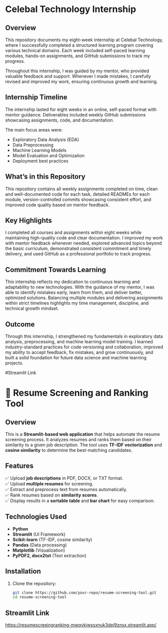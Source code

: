 # Celebal Technology Internship  

## Overview  
This repository documents my eight-week internship at Celebal Technology, where I successfully completed a structured learning program covering various technical domains. Each week included self-paced learning modules, hands-on assignments, and GitHub submissions to track my progress.  

Throughout this internship, I was guided by my mentor, who provided valuable feedback and support. Whenever I made mistakes, I carefully revised and improved my work, ensuring continuous growth and learning.  

## Internship Timeline  
The internship lasted for eight weeks in an online, self-paced format with mentor guidance. Deliverables included weekly GitHub submissions showcasing assignments, code, and documentation.  

The main focus areas were:  
- Exploratory Data Analysis (EDA)  
- Data Preprocessing  
- Machine Learning Models  
- Model Evaluation and Optimization  
- Deployment best practices  

## What’s in this Repository  
This repository contains all weekly assignments completed on time, clean and well-documented code for each task, detailed READMEs for each module, version-controlled commits showcasing consistent effort, and improved code quality based on mentor feedback.  

## Key Highlights  
I completed all courses and assignments within eight weeks while maintaining high-quality code and clear documentation. I improved my work with mentor feedback whenever needed, explored advanced topics beyond the basic curriculum, demonstrated consistent commitment and timely delivery, and used GitHub as a professional portfolio to track progress.  

## Commitment Towards Learning  
This internship reflects my dedication to continuous learning and adaptability to new technologies. With the guidance of my mentor, I was able to identify mistakes early, learn from them, and deliver better, optimized solutions. Balancing multiple modules and delivering assignments within strict timelines highlights my time management, discipline, and technical growth mindset.  

## Outcome  
Through this internship, I strengthened my fundamentals in exploratory data analysis, preprocessing, and machine learning model training. I learned industry-standard practices for code versioning and collaboration, improved my ability to accept feedback, fix mistakes, and grow continuously, and built a solid foundation for future data science and machine learning projects.  



#Streamlit Link


# 📄 Resume Screening and Ranking Tool  

## Overview  
This is a **Streamlit-based web application** that helps automate the resume screening process. It analyzes resumes and ranks them based on their similarity to a given job description. The tool uses **TF-IDF vectorization** and **cosine similarity** to determine the best-matching candidates.  

## Features  
✅ Upload **job descriptions** in PDF, DOCX, or TXT format.  
✅ Upload **multiple resumes** for screening.  
✅ Extract and preprocess text from resumes automatically.  
✅ Rank resumes based on **similarity scores**.  
✅ Display results in a **sortable table** and **bar chart** for easy comparison.  

## Technologies Used  
- **Python**  
- **Streamlit** (UI Framework)  
- **Scikit-learn** (TF-IDF, cosine similarity)  
- **Pandas** (Data processing)  
- **Matplotlib** (Visualization)  
- **PyPDF2, docx2txt** (Text extraction)  

## Installation  

1. Clone the repository:  
   ```bash
   git clone https://github.com/your-repo/resume-screening-tool.git
   cd resume-screening-tool

## Streamlit Link
https://resumescreeingranking-mwqykjwssxnuk3dej9znsx.streamlit.app/

